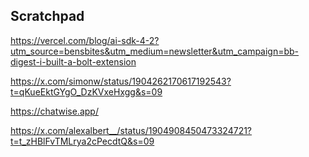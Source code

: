 ## Scratchpad

https://vercel.com/blog/ai-sdk-4-2?utm_source=bensbites&utm_medium=newsletter&utm_campaign=bb-digest-i-built-a-bolt-extension

https://x.com/simonw/status/1904262170617192543?t=qKueEktGYgO_DzKVxeHxgg&s=09

https://chatwise.app/

https://x.com/alexalbert__/status/1904908450473324721?t=t_zHBlFvTMLrya2cPecdtQ&s=09